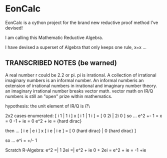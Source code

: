 # EonCalc

EonCalc is a cython project for the brand new reductive proof method I've devised!

I am calling this Mathematic Reductive Algebra.

I have devised a superset of Algebra that only keeps one rule, x=x ...

## TRANSCRIBED NOTES (be warned)
A real number r could be 2.2 or pi. pi is irrational. A collection of irrational imaginary numbers is an informal number.
An informal numberis an extension of irrational numbers in irrational and imaginary number theory.
an imaginary irrational number breaks vector math.
vector math on IR/Q numbers is still an "open" prize within mathematics.

hypothesis:
the unit element of IR/Q is i?\

2x2 cases enumerated:
[ i 1 | 1 i ] x [ i 1 | 1 i ] = [ 0 2i | 2i 0 ]
so ...
e^2 +- 1 = x = 0
-1 + ie = 0
e^2 + ie = {hard dirac}

then ...
[ i e | e i ] x [ i e | i e ] = [ 0 {hard dirac} | 0 {hard dirac} ]

so ...
e^i = +/- 1

Scratch R-Algebra:
e^2 =| 1
2ei =| e^2 + ie
0 + 2ei = e^2 + ie = -1 +ie

